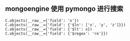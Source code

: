 ## mongoengine 使用 pymongo 进行搜索

```
C.objects(__raw__={'field': 'x'})
C.objects(__raw__={'field': {'$ln': ['x', 'y', 'z']}})
C.objects(__raw__={'field': {'$lt': x})
C.objects(__raw__={'field': {'$regex': 're'}})
```
